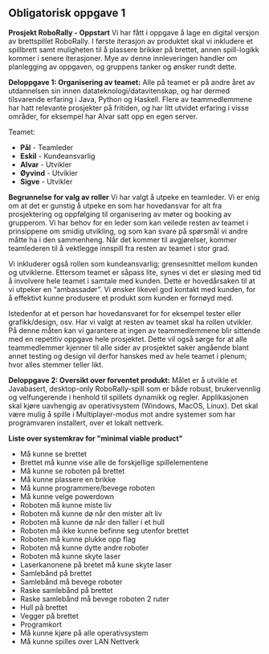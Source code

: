 ## **Obligatorisk oppgave 1**
**Prosjekt RoboRally - Oppstart**
Vi har fått i oppgave å lage en digital versjon av brettspillet RoboRally. I første iterasjon av produktet skal vi inkludere et spillbrett 
samt muligheten til å plassere brikker på brettet, annen spill-logikk kommer i senere iterasjoner. Mye av denne innleveringen handler om 
planlegging av oppgaven, og gruppens tanker og ønsker rundt dette. 

**Deloppgave 1: Organisering av teamet:** Alle på teamet er på andre året av utdannelsen sin innen datateknologi/datavitenskap, og har dermed tilsvarende erfaring i Java, Python og Haskell. Flere av teammedlemmene har hatt relevante prosjekter på fritiden, og har litt utvidet erfaring i visse områder, for eksempel har Alvar satt opp en egen server.

Teamet:
- **Pål**       - Teamleder
- **Eskil** 		- Kundeansvarlig
- **Alvar** 		- Utvikler
- **Øyvind** 	  - Utvikler
- **Sigve** 		- Utvikler


**Begrunnelse for valg av roller** Vi har valgt å utpeke en teamleder. Vi er enig om at det er gunstig å utpeke en som har hovedansvar for alt fra prosjektering og oppfølging til organisering av møter og booking av grupperom. Vi har behov for en leder som kan veilede resten av teamet i prinsippene om smidig utvikling, og som kan svare på spørsmål vi andre måtte ha i den sammenheng. Når det kommer til avgjørelser, kommer teamlederen til å vektlegge innspill fra resten av teamet i stor grad.

Vi inkluderer også rollen som kundeansvarlig; grensesnittet mellom kunden og utviklerne. Ettersom teamet er såpass lite, synes vi det 
er sløsing med tid å involvere hele teamet i samtale med kunden. Dette er hovedårsaken til at vi utpeker en “ambassadør”. Vi ønsker 
likevel god kontakt med kunden, for å effektivt kunne produsere et produkt som kunden er fornøyd med.

Istedenfor at et person har hovedansvaret for for eksempel tester eller grafikk/design, osv. Har vi valgt at resten av teamet skal ha 
rollen utvikler. På denne måten kan vi garantere at ingen av teammedlemmene blir sittende med en repetitiv oppgave hele prosjektet. Dette 
vil også sørge for at alle teammedlemmer kjenner til alle sider av prosjektet saker angående blant annet testing og design vil derfor 
hanskes med av hele teamet i plenum; hvor alles stemmer teller likt. 


**Deloppgave 2: Oversikt over forventet produkt:** Målet er å utvikle et Javabasert, desktop-only RoboRally-spill som er både robust, brukervennlig og velfungerende i henhold til spillets dynamikk og regler. Applikasjonen skal kjøre uavhengig av operativsystem (Windows, MacOS, Linux). Det skal være mulig å spille i Multiplayer-modus mot andre systemer som har programvaren installert, over et lokalt nettverk. 


**Liste over systemkrav for "minimal viable product"**
* Må kunne se brettet
* Brettet må kunne vise alle de forskjellige spillelementene
* Må kunne se roboten på brettet
* Må kunne plassere en brikke
* Må kunne programmere/bevege roboten
* Må kunne velge powerdown
* Roboten må kunne miste liv
* Roboten må kunne dø når den mister alt liv
* Roboten må kunne dø når den faller i et hull
* Roboten må ikke kunne befinne seg utenfor brettet
* Roboten må kunne plukke opp flag
* Roboten må kunne dytte andre roboter
* Roboten må kunne skyte laser
* Laserkanonene på bretet må kune skyte laser
* Samlebånd på brettet
* Samlebånd må bevege roboter
* Raske samlebånd på brettet
* Raske samlebånd må bevege roboten 2 ruter
* Hull på brettet
* Vegger på brettet
* Programkort
* Må kunne kjøre på alle operativsystem
* Må kunne spilles over LAN Nettverk



























